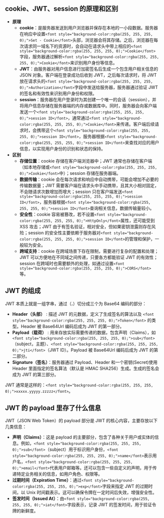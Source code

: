 ## <font style="background-color:rgba(255, 255, 255, 0);">cookie、JWT、session 的原理和区别</font>
+ **<font style="background-color:rgba(255, 255, 255, 0);">原理</font>**
    - **<font style="background-color:rgba(255, 255, 255, 0);">cookie</font>**<font style="background-color:rgba(255, 255, 255, 0);">：是服务器发送到用户浏览器并保存在本地的一小段数据。服务器在响应中设置</font>`<font style="background-color:rgba(255, 255, 255, 0);">Set - Cookie</font>`<font style="background-color:rgba(255, 255, 255, 0);">头部，浏览器会将其存储。之后，浏览器在每次请求同一域名下的资源时，会自动在请求头中带上相应的</font>`<font style="background-color:rgba(255, 255, 255, 0);">Cookie</font>`<font style="background-color:rgba(255, 255, 255, 0);">字段，服务器通过解析</font>`<font style="background-color:rgba(255, 255, 255, 0);">Cookie</font>`<font style="background-color:rgba(255, 255, 255, 0);">来识别用户身份等信息。</font>
    - **<font style="background-color:rgba(255, 255, 255, 0);">JWT</font>**<font style="background-color:rgba(255, 255, 255, 0);">：由服务器对用户信息进行加密签名后生成一个包含用户相关信息的 JSON 对象。客户端在登录成功后收到 JWT，之后每次请求时，将 JWT 放在请求头的</font>`<font style="background-color:rgba(255, 255, 255, 0);">Authorization</font>`<font style="background-color:rgba(255, 255, 255, 0);">字段中发送给服务器，服务器通过验证 JWT 的签名和有效性来识别用户身份和权限。</font>
    - **<font style="background-color:rgba(255, 255, 255, 0);">session</font>**<font style="background-color:rgba(255, 255, 255, 0);">：服务器在用户登录时为其创建一个唯一的会话（session），并将用户信息存储在服务器端的内存或数据库中。同时，服务器会向客户端发送一个</font>`<font style="background-color:rgba(255, 255, 255, 0);">session ID</font>`<font style="background-color:rgba(255, 255, 255, 0);">，通常通过</font>`<font style="background-color:rgba(255, 255, 255, 0);">Cookie</font>`<font style="background-color:rgba(255, 255, 255, 0);">来传递。客户端后续请求时，会携带这个</font>`<font style="background-color:rgba(255, 255, 255, 0);">session ID</font>`<font style="background-color:rgba(255, 255, 255, 0);">，服务器根据</font>`<font style="background-color:rgba(255, 255, 255, 0);">session ID</font>`<font style="background-color:rgba(255, 255, 255, 0);">来查找对应的用户信息，以实现用户身份的识别和状态的保持。</font>
+ **<font style="background-color:rgba(255, 255, 255, 0);">区别</font>**
    - **<font style="background-color:rgba(255, 255, 255, 0);">存储位置</font>**<font style="background-color:rgba(255, 255, 255, 0);">：cookie 存储在客户端浏览器中；JWT 通常也存储在客户端（如本地存储或</font>`<font style="background-color:rgba(255, 255, 255, 0);">Cookie</font>`<font style="background-color:rgba(255, 255, 255, 0);">中）；session 存储在服务器端。</font>
    - **<font style="background-color:rgba(255, 255, 255, 0);">数据传输</font>**<font style="background-color:rgba(255, 255, 255, 0);">：cookie 会在每次请求和响应中自动携带，可能会增加不必要的传输数据量；JWT 需要客户端在请求头中手动携带，且其大小相对固定，不会随请求次数增加而增大；session 只在客户端发送</font>`<font style="background-color:rgba(255, 255, 255, 0);">session ID</font>`<font style="background-color:rgba(255, 255, 255, 0);">，服务器根据</font>`<font style="background-color:rgba(255, 255, 255, 0);">session ID</font>`<font style="background-color:rgba(255, 255, 255, 0);">查询相关信息，数据传输量较小。</font>
    - **<font style="background-color:rgba(255, 255, 255, 0);">安全性</font>**<font style="background-color:rgba(255, 255, 255, 0);">：cookie 容易被篡改，若不设置</font>`<font style="background-color:rgba(255, 255, 255, 0);">HttpOnly</font>`<font style="background-color:rgba(255, 255, 255, 0);">属性，还可能受到 XSS 攻击；JWT 由于有签名验证，相对安全，但如果密钥泄露则存在风险；session 的安全性主要依赖于服务器对</font>`<font style="background-color:rgba(255, 255, 255, 0);">session ID</font>`<font style="background-color:rgba(255, 255, 255, 0);">的管理和保护，一般较为安全。</font>
    - **<font style="background-color:rgba(255, 255, 255, 0);">跨域支持</font>**<font style="background-color:rgba(255, 255, 255, 0);">：cookie 在跨域场景下存在限制，需要进行复杂的配置和处理；JWT 可以方便地在不同域之间传递，只要各方都能验证 JWT 的有效性；session 在跨域时也需要额外的处理，如通过设置</font>`<font style="background-color:rgba(255, 255, 255, 0);">CORS</font>`<font style="background-color:rgba(255, 255, 255, 0);">等。</font>

## <font style="background-color:rgba(255, 255, 255, 0);">JWT 的组成</font>
<font style="background-color:rgba(255, 255, 255, 0);">JWT 本质上就是一组字串，通过（</font>**<font style="background-color:rgba(255, 255, 255, 0);">.</font>**<font style="background-color:rgba(255, 255, 255, 0);">）切分成三个为 Base64 编码的部分：</font>

+ **<font style="background-color:rgba(255, 255, 255, 0);">Header（头部）</font>**<font style="background-color:rgba(255, 255, 255, 0);"> </font><font style="background-color:rgba(255, 255, 255, 0);">: 描述 JWT 的元数据，定义了生成签名的算法以及</font><font style="background-color:rgba(255, 255, 255, 0);"> </font>`<font style="background-color:rgba(255, 255, 255, 0);">Token</font>`<font style="background-color:rgba(255, 255, 255, 0);"> </font><font style="background-color:rgba(255, 255, 255, 0);">的类型。Header 被 Base64Url 编码后成为 JWT 的第一部分。</font>
+ **<font style="background-color:rgba(255, 255, 255, 0);">Payload（载荷）</font>**<font style="background-color:rgba(255, 255, 255, 0);"> </font><font style="background-color:rgba(255, 255, 255, 0);">: 用来存放实际需要传递的数据，包含声明（Claims），如</font>`<font style="background-color:rgba(255, 255, 255, 0);">sub</font>`<font style="background-color:rgba(255, 255, 255, 0);">（subject，主题）、</font>`<font style="background-color:rgba(255, 255, 255, 0);">jti</font>`<font style="background-color:rgba(255, 255, 255, 0);">（JWT ID）。Payload 被 Base64Url 编码后成为 JWT 的第二部分。</font>
+ **<font style="background-color:rgba(255, 255, 255, 0);">Signature（签名）</font>**<font style="background-color:rgba(255, 255, 255, 0);">：服务器通过 Payload、Header 和一个密钥(Secret)使用 Header 里面指定的签名算法（默认是 HMAC SHA256）生成。生成的签名会成为 JWT 的第三部分。</font>

<font style="background-color:rgba(255, 255, 255, 0);">JWT 通常是这样的：</font>`<font style="background-color:rgba(255, 255, 255, 0);">xxxxx.yyyyy.zzzzz</font>`<font style="background-color:rgba(255, 255, 255, 0);">。</font>

## <font style="background-color:rgba(255, 255, 255, 0);">JWT 的 payload 里存了什么信息</font>
<font style="background-color:rgba(255, 255, 255, 0);">JWT（JSON Web Token）的 payload 部分是 JWT 的核心内容，主要存放以下几类信息：</font>

+ **<font style="background-color:rgba(255, 255, 255, 0);">声明（Claims）</font>**<font style="background-color:rgba(255, 255, 255, 0);">：这是 payload 的主要部分，包含了各种关于用户或实体的信息。例如，</font>`<font style="background-color:rgba(255, 255, 255, 0);">sub</font>`<font style="background-color:rgba(255, 255, 255, 0);">（subject）用于标识用户身份，</font>`<font style="background-color:rgba(255, 255, 255, 0);">name</font>`<font style="background-color:rgba(255, 255, 255, 0);">表示用户名，</font>`<font style="background-color:rgba(255, 255, 255, 0);">email</font>`<font style="background-color:rgba(255, 255, 255, 0);">代表用户邮箱等。还可以包含一些自定义的声明，用于传递特定业务相关的信息，如用户角色、权限等。</font>
+ **<font style="background-color:rgba(255, 255, 255, 0);">过期时间（Expiration Time）</font>**<font style="background-color:rgba(255, 255, 255, 0);">：通过</font>`<font style="background-color:rgba(255, 255, 255, 0);">exp</font>`<font style="background-color:rgba(255, 255, 255, 0);">字段来指定 JWT 的过期时间，以 Unix 时间戳表示。这可以确保令牌在一定时间后失效，增强安全性。</font>
+ **<font style="background-color:rgba(255, 255, 255, 0);">签发时间（Issued At）</font>**<font style="background-color:rgba(255, 255, 255, 0);">：由</font>`<font style="background-color:rgba(255, 255, 255, 0);">iat</font>`<font style="background-color:rgba(255, 255, 255, 0);">字段表示，记录 JWT 的签发时间，用于验证令牌的新鲜度。</font>

